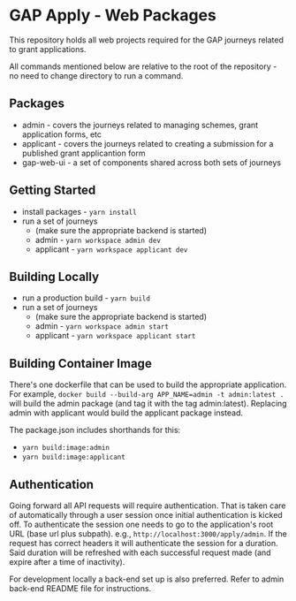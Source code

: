 # GAP Apply - Web Packages

This repository holds all web projects required for the GAP journeys related to grant applications.

All commands mentioned below are relative to the root of the repository - no need to change directory to run a command.

## Packages

- admin - covers the journeys related to managing schemes, grant application forms, etc
- applicant - covers the journeys related to creating a submission for a published grant applicantion form
- gap-web-ui - a set of components shared across both sets of journeys

## Getting Started

- install packages - `yarn install`
- run a set of journeys
  - (make sure the appropriate backend is started)
  - admin - `yarn workspace admin dev`
  - applicant - `yarn workspace applicant dev`

## Building Locally

- run a production build - `yarn build`
- run a set of journeys
  - (make sure the appropriate backend is started)
  - admin - `yarn workspace admin start`
  - applicant - `yarn workspace applicant start`

## Building Container Image

There's one dockerfile that can be used to build the appropriate application. For example, `docker build --build-arg APP_NAME=admin -t admin:latest .` will build the admin package (and tag it with the tag admin:latest). Replacing admin with applicant would build the applicant package instead.

The package.json includes shorthands for this:

- `yarn build:image:admin`
- `yarn build:image:applicant`

## Authentication

Going forward all API requests will require authentication. That is taken care of automatically through a user session once initial authentication is kicked off. To authenticate the session one needs to go to the application's root URL (base url plus subpath). e.g., `http://localhost:3000/apply/admin`. If the request has correct headers it will authenticate the session for a duration. Said duration will be refreshed with each successful request made (and expire after a time of inactivity).

For development locally a back-end set up is also preferred. Refer to admin back-end README file for instructions.
